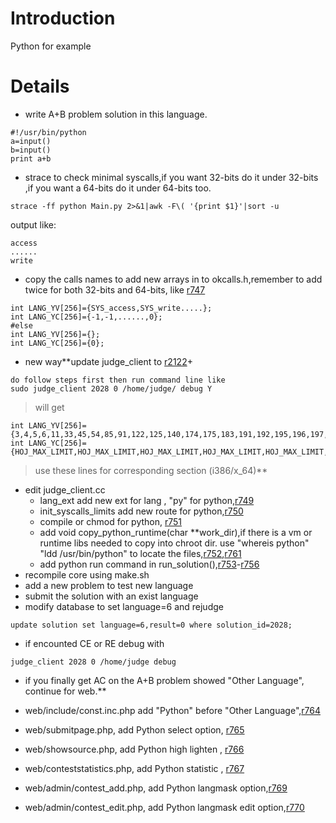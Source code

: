 # Introduction #



Python for example


# Details #

  * write A+B problem solution in this language.
```
#!/usr/bin/python
a=input()
b=input()
print a+b
```

  * strace to check minimal syscalls,if you want 32-bits do it under 32-bits ,if you want a 64-bits do it under 64-bits too.
```
strace -ff python Main.py 2>&1|awk -F\( '{print $1}'|sort -u
```
output like:
```
access
......
write
```
  * copy the calls names to add new arrays in to okcalls.h,remember to add twice for both 32-bits and 64-bits, like [r747](https://code.google.com/p/hustoj/source/detail?r=747)
```
int LANG_YV[256]={SYS_access,SYS_write.....};
int LANG_YC[256]={-1,-1,......,0};
#else
int LANG_YV[256]={};
int LANG_YC[256]={0};
```
  * new way**update judge\_client to [r2122](https://code.google.com/p/hustoj/source/detail?r=2122)+
```
do follow steps first then run command line like
sudo judge_client 2028 0 /home/judge/ debug Y
```
> will get
```
int LANG_YV[256]={3,4,5,6,11,33,45,54,85,91,122,125,140,174,175,183,191,192,195,196,197,199,200,201,202,220,240,243,252,258,295,311,0};
int LANG_YC[256]={HOJ_MAX_LIMIT,HOJ_MAX_LIMIT,HOJ_MAX_LIMIT,HOJ_MAX_LIMIT,HOJ_MAX_LIMIT,HOJ_MAX_LIMIT,HOJ_MAX_LIMIT,HOJ_MAX_LIMIT,HOJ_MAX_LIMIT,HOJ_MAX_LIMIT,HOJ_MAX_LIMIT,HOJ_MAX_LIMIT,HOJ_MAX_LIMIT,HOJ_MAX_LIMIT,HOJ_MAX_LIMIT,HOJ_MAX_LIMIT,HOJ_MAX_LIMIT,HOJ_MAX_LIMIT,HOJ_MAX_LIMIT,HOJ_MAX_LIMIT,HOJ_MAX_LIMIT,HOJ_MAX_LIMIT,HOJ_MAX_LIMIT,HOJ_MAX_LIMIT,HOJ_MAX_LIMIT,HOJ_MAX_LIMIT,HOJ_MAX_LIMIT,HOJ_MAX_LIMIT,HOJ_MAX_LIMIT,HOJ_MAX_LIMIT,HOJ_MAX_LIMIT,HOJ_MAX_LIMIT,0};
```
> use these lines for corresponding section (i386/x\_64)**


  * edit judge\_client.cc
    * lang\_ext add new ext for lang , "py" for python,[r749](https://code.google.com/p/hustoj/source/detail?r=749)
    * init\_syscalls\_limits add new route for python,[r750](https://code.google.com/p/hustoj/source/detail?r=750)
    * compile or chmod for python, [r751](https://code.google.com/p/hustoj/source/detail?r=751)
    * add void copy\_python\_runtime(char **work\_dir),if there is a vm or runtime libs needed to copy into chroot dir. use "whereis python" "ldd /usr/bin/python" to locate the files,[r752](https://code.google.com/p/hustoj/source/detail?r=752),[r761](https://code.google.com/p/hustoj/source/detail?r=761)
    * add python run command in run\_solution(),[r753](https://code.google.com/p/hustoj/source/detail?r=753)-[r756](https://code.google.com/p/hustoj/source/detail?r=756)
  * recompile core using make.sh
  * add a new problem to test new language
  * submit the solution with an exist language
  * modify database to set language=6 and rejudge
```
update solution set language=6,result=0 where solution_id=2028;
```
  * if encounted CE or RE debug with
```
judge_client 2028 0 /home/judge debug
```
  * if you finally get AC on the A+B problem showed "Other Language", continue for web.**

  * web/include/const.inc.php add "Python" before "Other Language",[r764](https://code.google.com/p/hustoj/source/detail?r=764)

  * web/submitpage.php, add Python select option, [r765](https://code.google.com/p/hustoj/source/detail?r=765)
  * web/showsource.php, add Python high lighten , [r766](https://code.google.com/p/hustoj/source/detail?r=766)
  * web/conteststatistics.php, add Python statistic , [r767](https://code.google.com/p/hustoj/source/detail?r=767)
  * web/admin/contest\_add.php, add Python langmask option,[r769](https://code.google.com/p/hustoj/source/detail?r=769)
  * web/admin/contest\_edit.php, add Python langmask edit option,[r770](https://code.google.com/p/hustoj/source/detail?r=770)